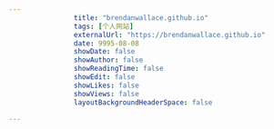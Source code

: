 ---
                title: "brendanwallace.github.io"
                tags: [个人网站]
                externalUrl: "https://brendanwallace.github.io"
                date: 9995-08-08
                showDate: false
                showAuthor: false
                showReadingTime: false
                showEdit: false
                showLikes: false
                showViews: false
                layoutBackgroundHeaderSpace: false
                ---

